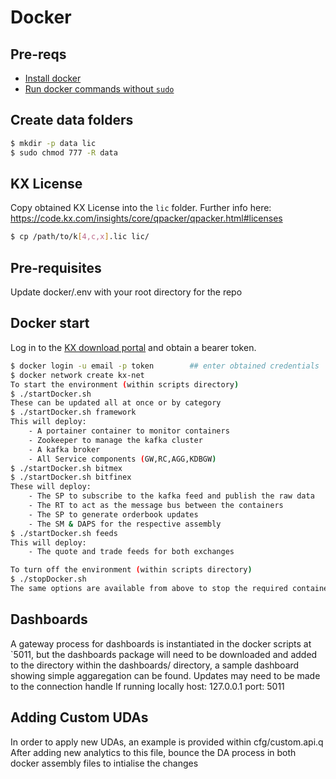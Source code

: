 
# Docker 
## Pre-reqs
* [Install docker](https://docs.docker.com/engine/install/)
* [Run docker commands without `sudo`](https://docs.docker.com/engine/install/linux-postinstall/)
## Create data folders 
```bash
$ mkdir -p data lic
$ sudo chmod 777 -R data
```

## KX License
Copy obtained KX License into the `lic` folder. Further info here: https://code.kx.com/insights/core/qpacker/qpacker.html#licenses
<!-- install -D file.txt /path/to/non/existing/dir/file.txt  -->
```bash
$ cp /path/to/k[4,c,x].lic lic/
```

## Pre-requisites
Update docker/.env with your root directory for the repo

## Docker start
Log in to the [KX download portal](https://portal.dl.kx.com) and obtain a bearer token. 
```bash
$ docker login -u email -p token        ## enter obtained credentials
$ docker network create kx-net
To start the environment (within scripts directory)
$ ./startDocker.sh
These can be updated all at once or by category 
$ ./startDocker.sh framework 
This will deploy:
    - A portainer container to monitor containers 
    - Zookeeper to manage the kafka cluster
    - A kafka broker 
    - All Service components (GW,RC,AGG,KDBGW)
$ ./startDocker.sh bitmex 
$ ./startDocker.sh bitfinex 
These will deploy:
    - The SP to subscribe to the kafka feed and publish the raw data 
    - The RT to act as the message bus between the containers
    - The SP to generate orderbook updates
    - The SM & DAPS for the respective assembly
$ ./startDocker.sh feeds 
This will deploy:
    - The quote and trade feeds for both exchanges

To turn off the environment (within scripts directory)
$ ./stopDocker.sh
The same options are available from above to stop the required containers

```

## Dashboards 
A gateway process for dashboards is instantiated in the docker scripts at `5011, but the dashboards package will need to be downloaded and added to the directory
within the dashboards/ directory, a sample dashboard showing simple aggaregation can be found. Updates may need to be made to the connection handle 
If running locally
host: 127.0.0.1
port: 5011

## Adding Custom UDAs
In order to apply new UDAs, an example is provided within cfg/custom.api.q
After adding new analytics to this file, bounce the DA process in both docker assembly files to intialise the changes
